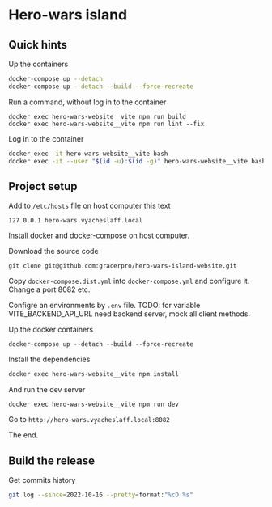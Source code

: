# Hero-wars island

## Quick hints

Up the containers

```bash
docker-compose up --detach
docker-compose up --detach --build --force-recreate
```

Run a command, without log in to the container

```
docker exec hero-wars-website__vite npm run build
docker exec hero-wars-website__vite npm run lint --fix
```

Log in to the container

```bash
docker exec -it hero-wars-website__vite bash
docker exec -it --user "$(id -u):$(id -g)" hero-wars-website__vite bash
```

## Project setup

Add to `/etc/hosts` file on host computer this text

```
127.0.0.1 hero-wars.vyacheslaff.local
```

[Install docker](https://docs.docker.com/engine/install/)
and
[docker-compose](https://docs.docker.com/compose/install/) on host computer.

Download the source code

```
git clone git@github.com:gracerpro/hero-wars-island-website.git
```

Copy `docker-compose.dist.yml` into `docker-compose.yml` and configure it. Change a port 8082 etc.

Configre an environments by `.env` file.
TODO: for variable VITE_BACKEND_API_URL need backend server, mock all client methods.

Up the docker containers

```
docker-compose up --detach --build --force-recreate
```

Install the dependencies

```bash
docker exec hero-wars-website__vite npm install
```

And run the dev server

```
docker exec hero-wars-website__vite npm run dev
```

Go to `http://hero-wars.vyacheslaff.local:8082`

The end.


## Build the release

Get commits history

```bash
git log --since=2022-10-16 --pretty=format:"%cD %s"
```
